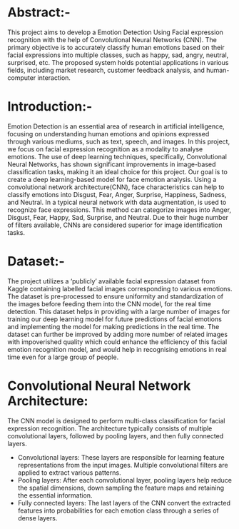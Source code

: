 # Abstract:-

This project aims to develop a Emotion Detection Using Facial expression recognition with the help of Convolutional Neural Networks (CNN). The primary objective is to accurately classify human emotions based on their facial expressions into multiple classes, such as happy, sad, angry, neutral, surprised, etc. The proposed system holds potential applications in various fields, including market research, customer feedback analysis, and human-computer interaction.

# Introduction:-

Emotion Detection is an essential area of research in artificial intelligence, focusing on understanding human emotions and opinions expressed through various mediums, such as text, speech, and images. In this project, we focus on facial expression recognition as a modality to analyse emotions. The use of deep learning techniques, specifically, Convolutional Neural Networks, has shown significant improvements in image-based classification tasks, making it an ideal choice for this project.
Our goal is to create a deep learning-based model for face emotion analysis. Using a convolutional network architecture(CNN), face characteristics can help to classify emotions into Disgust, Fear, Anger, Surprise, Happiness, Sadness, and Neutral. In a typical neural network with data augmentation, is used to recognize face expressions. This method can categorize images into Anger, Disgust, Fear, Happy, Sad, Surprise, and Neutral. Due to their huge number of filters available, CNNs are considered superior for image identification tasks. 

# Dataset:-

The project utilizes a ‘publicly’ available facial expression dataset from Kaggle containing labelled facial images corresponding to various emotions. The dataset is pre-processed to ensure uniformity and standardization of the images before feeding them into the CNN model, for the real time detection.
This dataset helps in providing with a large number of images for training our deep learning model for future predictions of facial emotions and implementing the model for making predictions in the real time.
The dataset can further be improved by adding more number of related images with impoverished quality which could enhance the efficiency of this facial emotion recognition model, and would help in recognising emotions in real time even for a large group of people.

# Convolutional Neural Network Architecture:
The CNN model is designed to perform multi-class classification for facial expression recognition. The architecture typically consists of multiple convolutional layers, followed by pooling layers, and then fully connected layers.
  * Convolutional layers: These layers are responsible for learning feature representations from the input images. Multiple convolutional filters are applied to extract various patterns.
  * Pooling layers: After each convolutional layer, pooling layers help reduce the spatial dimensions, down sampling the feature maps and retaining the essential information.
  * Fully connected layers: The last layers of the CNN convert the extracted features into probabilities for each emotion class through a series of dense layers.

